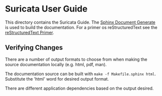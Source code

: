 # Suricata User Guide

This directory contains the Suricata Guide. The
[Sphinx Document Generate](http://sphinx-doc.org) is used to build the
documentation. For a primer os reStructuredText see the
[reStructuredText Primer](http://sphinx-doc.org/rest.html).

## Verifying Changes

There are a number of output formats to choose from when making the source documentation locally (e.g. html, pdf, man).

The documentation source can be built with `make -f Makefile.sphinx html`. Substitute the 'html' word for desired output format.

There are different application dependencies based on the output desired.
